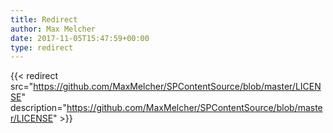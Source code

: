 ```yaml
---
title: Redirect
author: Max Melcher
date: 2017-11-05T15:47:59+00:00
type: redirect
---
```

{{< redirect src="https://github.com/MaxMelcher/SPContentSource/blob/master/LICENSE" description="https://github.com/MaxMelcher/SPContentSource/blob/master/LICENSE" >}}
